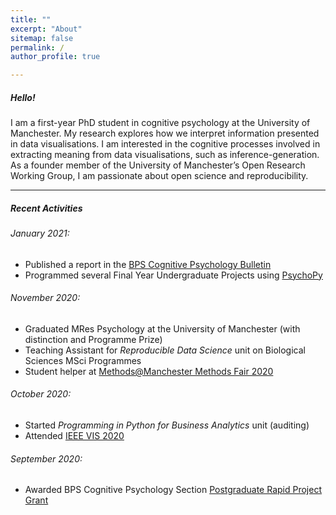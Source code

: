 ```yaml
---
title: ""
excerpt: "About"
sitemap: false
permalink: /
author_profile: true

---
```


##### Hello!

I am a first-year PhD student in cognitive psychology at the University of Manchester. My research explores how we interpret information presented in data visualisations. I am interested in the cognitive processes involved in extracting meaning from data visualisations, such as inference-generation. As a founder member of the University of Manchester’s Open Research Working Group, I am passionate about open science and reproducibility.

---

##### Recent Activities

###### January 2021:
  * Published a report in the [BPS Cognitive Psychology Bulletin](https://shop.bps.org.uk/the-cognitive-psychology-bulletin-issue-6-spring-2021)
  * Programmed several Final Year Undergraduate Projects using [PsychoPy](https://www.psychopy.org)

###### November 2020:
  * Graduated MRes Psychology at the University of Manchester (with distinction and Programme Prize)
  * Teaching Assistant for *Reproducible Data Science* unit on Biological Sciences MSci Programmes
  * Student helper at [Methods@Manchester Methods Fair 2020](https://www.methods.manchester.ac.uk/connect/events/methods-fair/)

###### October 2020:
  * Started *Programming in Python for Business Analytics* unit (auditing)
  * Attended [IEEE VIS 2020](http://ieeevis.org/year/2020/welcome)

###### September 2020: 
  * Awarded BPS Cognitive Psychology Section [Postgraduate Rapid Project Grant](https://www.bps.org.uk/member-microsites/cognitive-psychology-section/awards-funding)
